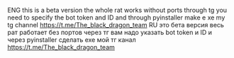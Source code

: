 ENG
this is a beta version the whole rat works without ports through tg you need to specify the bot token and ID and through pyinstaller make e xe my tg channel https://t.me/The_black_dragon_team
RU
это бета версия весь рат работает без портов через тг вам надо указать bot token и ID и через pyinstaller сделать exe мой тг канал https://t.me/The_black_dragon_team
